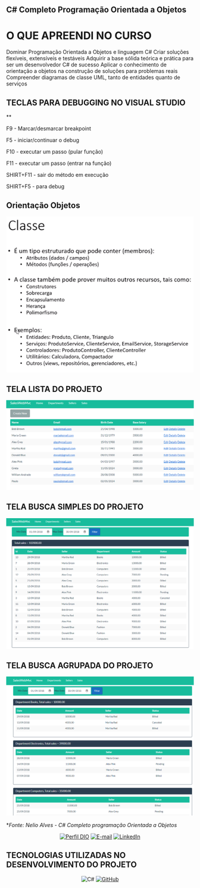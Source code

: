 ##  C# Completo Programação Orientada a Objetos

# O QUE APREENDI NO CURSO 
Dominar Programação Orientada a Objetos e linguagem C#
Criar soluções flexíveis, extensíveis e testáveis
Adquirir a base sólida teórica e prática para ser um desenvolvedor C# de sucesso
Aplicar o conhecimento de orientação a objetos na construção de soluções para problemas reais
Compreender diagramas de classe UML, tanto de entidades quanto de serviços


## TECLAS PARA DEBUGGING NO VISUAL STUDIO

**

F9 - Marcar/desmarcar breakpoint

F5 - iniciar/continuar o debug

F10 - executar um passo (pular função)

F11 - executar um passo (entrar na função)

SHIRT+F11 - sair do método em execução

SHIRT+F5 - para debug

## Orientação Objetos

![Alt text](image.png)

##  TELA LISTA DO PROJETO

![Alt text](lista.png)

##  TELA BUSCA SIMPLES DO PROJETO

![Alt text](BuscaSimples.png)

##  TELA BUSCA AGRUPADA DO PROJETO

![Alt text](BuscaAgrupada.png)


**Fonte: Nelio Alves - C# Completo programação Orientada a Objetos*

<div align="center">

[![Perfil DIO](https://img.shields.io/badge/-Meu%20Perfil%20na%20DIO-30A3DC?style=for-the-badge)](https://web.dio.me/users/eltonsa75?tab=achievements) 
[![E-mail](https://img.shields.io/badge/-Email-000?style=for-the-badge&logo=microsoft-outlook&logoColor=E94D5F)](mailto:eltonsa75@hotmail.com)
[![LinkedIn](https://img.shields.io/badge/LinkedIn-000?style=for-the-badge&logo=linkedin&logoColor=0E76A8)](https://www.linkedin.com/in/elton-andrade/)

</div>

##  TECNOLOGIAS UTILIZADAS NO DESENVOLVIMENTO DO PROJETO

 <div align="center">

![C#](https://img.shields.io/badge/C%23-239120?style=for-the-badge&logo=c-sharp&logoColor=white)
 [![GitHub](https://img.shields.io/badge/GitHub-000?style=for-the-badge&logo=github&logoColor=f8f9fa)](https://docs.github.com/)

 </div>
